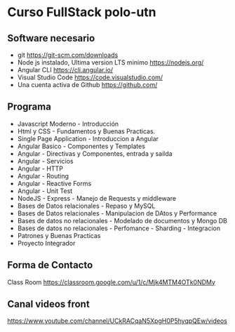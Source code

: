 # Curso FullStack polo-utn

## Software necesario

+ git https://git-scm.com/downloads
+ Node js instalado, Ultima version LTS minimo https://nodejs.org/
+ Angular CLI https://cli.angular.io/
+ Visual Studio Code https://code.visualstudio.com/
+ Una cuenta activa de Github https://github.com/

## Programa

+ Javascript Moderno - Introducción
+ Html y CSS -  Fundamentos y Buenas Practicas. 
+ Single Page Application - Introduccion a Angular
+ Angular Basico - Componentes y Templates
+ Angular - Directivas y Componentes, entrada y sailda
+ Angular - Servicios
+ Angular - HTTP
+ Angular - Routing
+ Angular - Reactive Forms
+ Angular - Unit Test
+ NodeJS - Express - Manejo de Requests y middleware
+ Bases de Datos relacionales - Repaso y MySQL
+ Bases de Datos relacionales - Manipulacion de DAtos y Performance
+ Bases de datos no relacionales - Modelado de documentos y Mongo DB
+ Bases de datos no relacionales - Perfomance - Sharding - Integracion
+ Patrones y Buenas Practicas
+ Proyecto Integrador

## Forma de Contacto

Class Room
https://classroom.google.com/u/1/c/Mjk4MTM4OTk0NDMy

## Canal videos front
https://www.youtube.com/channel/UCkRACqaN5XpgH0P5hyqpQEw/videos
